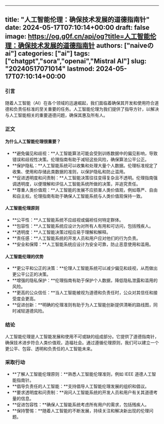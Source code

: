 
---
title: "人工智能伦理：确保技术发展的道德指南针"
date: 2024-05-17T07:10:14+00:00
draft: false
image: https://og.g0f.cn/api/og?title=人工智能伦理：确保技术发展的道德指南针
authors: ["naiveのai"]
categories: ["ai"]
tags: ["chatgpt","sora","openai","Mistral AI"]
slug: "20240517071014"
lastmod: 2024-05-17T07:10:14+00:00
---
### 引言

随着人工智能（AI）在各个领域的迅速崛起，我们面临着确保其开发和使用符合道德和负责任标准的至关重要的任务。人工智能伦理为我们提供了指导方针，以解决与人工智能相关的重要道德问题，确保其惠及所有人。

### 正文

#### 为什么人工智能伦理很重要？

* **避免偏见和歧视：**人工智能算法可能会受到训练数据中的偏见影响，导致错误和歧视性决策。伦理指南有助于减轻这些风险，确保算法公平公正。
* **保护隐私：**人工智能系统可以收集和处理大量个人数据。伦理标准规定了收集、使用和存储此类数据的准则，以保护隐私和防止滥用。
* **促进透明度和问责制：**人工智能决策往往变得复杂且不透明。伦理指南强调透明度，以便理解和评估人工智能系统所做的决策，并追究责任。
* **尊重人类价值观：**人工智能的发展不应损害人类价值观，例如尊严、自由和自主权。伦理指南有助于确保人工智能系统与人类价值观保持一致。

#### 人工智能伦理原则

* **公平性：**人工智能系统不应歧视或偏袒任何特定群体。
* **包容性：**人工智能系统应设计为对所有人有用和可访问，包括残疾人。
* **透明度：**人工智能决策过程应易于理解和解释。
* **责任感：**人工智能系统的开发人员和用户应对他们的行为负责。
* **安全和保障：**人工智能系统应设计为安全可靠，防止恶意使用和滥用。

#### 人工智能伦理的优势

* **更公平和公正的决策：**伦理人工智能系统可以减少偏见和歧视，从而做出更公平公正的决策。
* **增强的隐私保护：**伦理指南有助于保护个人数据，降低隐私泄露和滥用的风险。
* **更高的公众信任：**当人工智能被视为道德和负责任时，公众对其信任和接受度会更高。
* **促进创新：**明确的伦理准则有助于为人工智能创新提供清晰的路线图，同时减轻道德风险。

### 结论

人工智能伦理是人工智能发展和使用不可或缺的组成部分。它提供了道德指南针，确保技术进步符合人类价值观，造福社会。通过遵循伦理原则，我们可以建立一个更公平、包容、透明和负责任的人工智能未来。

### 采取行动

* **了解人工智能伦理原则：**熟悉人工智能伦理准则，例如 IEEE 道德人工智能指南针。
* **倡导负责任的人工智能：**支持倡导人工智能伦理发展的组织和倡议。
* **要求透明度和问责制：**询问人工智能系统的开发人员和用户有关其道德考量的信息。
* **促进包容性：**确保人工智能系统考虑所有用户的需求，包括残疾人。
* **保持警惕：**随着人工智能的不断发展，持续关注和解决新出现的伦理问题。
